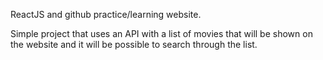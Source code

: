 ReactJS and github practice/learning website.

Simple project that uses an API with a list of movies that will be shown on the website and it will be possible to search through the list.
